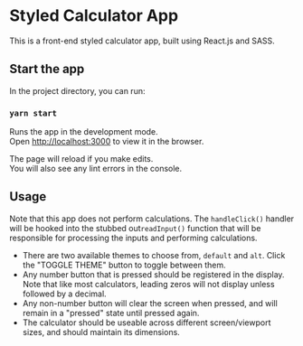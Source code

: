 # Styled Calculator App

This is a front-end styled calculator app, built using React.js and SASS.

## Start the app

In the project directory, you can run:

### `yarn start`

Runs the app in the development mode.\
Open [http://localhost:3000](http://localhost:3000) to view it in the browser.

The page will reload if you make edits.\
You will also see any lint errors in the console.

## Usage

Note that this app does not perform calculations. The `handleClick()` handler will be hooked into the stubbed out`readInput()` function that will be responsible for processing the inputs and performing calculations.

- There are two available themes to choose from, `default` and `alt`. Click the "TOGGLE THEME" button to toggle between them.
- Any number button that is pressed should be registered in the display. Note that like most calculators, leading zeros will not display unless followed by a decimal.
- Any non-number button will clear the screen when pressed, and will remain in a "pressed" state until pressed again.
- The calculator should be useable across different screen/viewport sizes, and should maintain its dimensions.
